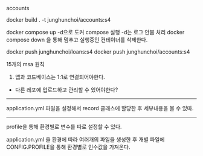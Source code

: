 accounts

docker build . -t junghunchoi/accounts:s4

docker compose up -d으로 도커 compose 실행 -d는 로그 안봄 처리 docker compose down 을 통해 멈추고 실행중인 컨테이너를 삭제한다.

docker push junghunchoi/loans:s4 docker push junghunchoi/accounts:s4

15개의 msa 원칙

1. 앱과 코드베이스는 1:1로 연결되어야한다.

- 다른 레포에 업로드하고 관리할 수 있어야한다?

---
application.yml 파일을 설정해서 record 클래스에 할당한 후 세부내용을 볼 수 있따.

---
profile을 통해 환경별로 변수를 따로 설정할 수 있다.

application.yml 을 환경에 따라 여러개의 파일을 생성한 후 개별 파일에 CONFIG.PROFILE을 통해 환경별로 인수값을 가져온다.